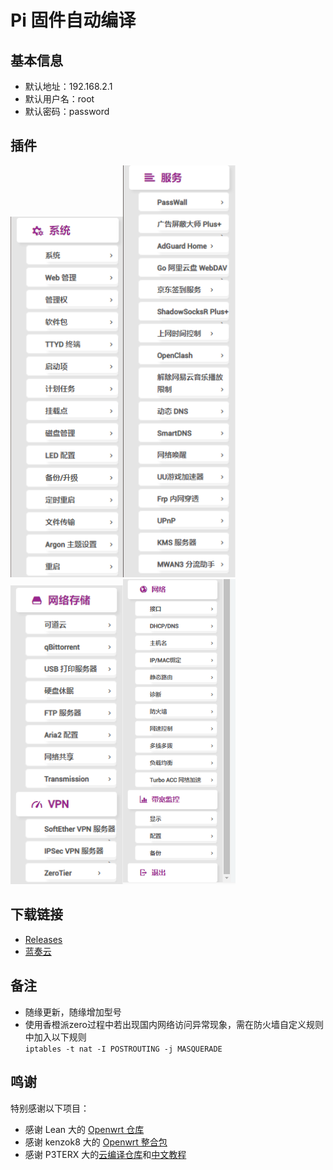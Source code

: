 # Pi 固件自动编译

## 基本信息

- 默认地址：192.168.2.1  
- 默认用户名：root  
- 默认密码：password

## 插件
<img src="https://github.com/Gabrielxzx/Actions-OpenWrt-Passwall/blob/master/assets/luci/System.png" width="180" /><img src="https://github.com/Gabrielxzx/Actions-OpenWrt-Passwall/blob/master/assets/luci/Service.png" width="180" /><img src="https://github.com/Gabrielxzx/Actions-OpenWrt-Passwall/blob/master/assets/luci/Nas&VPN.png" width="180" /><img src="https://github.com/Gabrielxzx/Actions-OpenWrt-Passwall/blob/master/assets/luci/Network.png" width="180" />

## 下载链接

- [Releases](https://github.com/Gabrielxzx/Actions-OpenWrt-Passwall/releases)
- [蓝奏云](https://wwi.lanzoui.com/b0ck6gm1i)

## 备注

- 随缘更新，随缘增加型号
- 使用香橙派zero过程中若出现国内网络访问异常现象，需在防火墙自定义规则中加入以下规则  
	`iptables -t nat -I POSTROUTING -j MASQUERADE`

## 鸣谢

特别感谢以下项目：

- 感谢 Lean 大的 [Openwrt 仓库](https://github.com/coolsnowwolf/lede)
- 感谢 kenzok8 大的 [Openwrt 整合包](https://github.com/kenzok8/openwrt-packages)
- 感谢 P3TERX 大的[云编译仓库](https://github.com/P3TERX/Actions-OpenWrt-Passwall)和[中文教程](https://p3terx.com/archives/build-openwrt-with-github-actions.html)  

